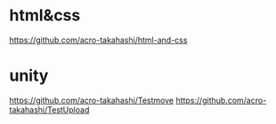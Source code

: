 # html&css
https://github.com/acro-takahashi/html-and-css  

# unity
https://github.com/acro-takahashi/Testmove
https://github.com/acro-takahashi/TestUpload
